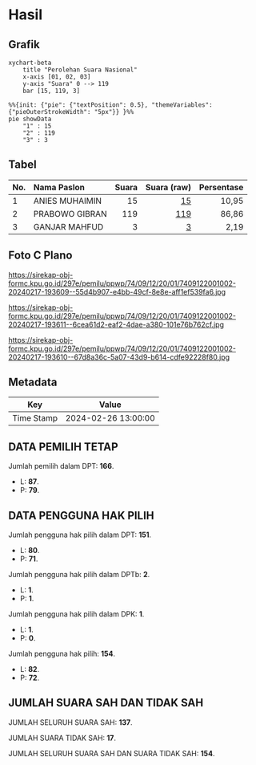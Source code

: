 # Hasil

## Grafik

```mermaid
xychart-beta
    title "Perolehan Suara Nasional"
    x-axis [01, 02, 03]
    y-axis "Suara" 0 --> 119
    bar [15, 119, 3]
```

```mermaid
%%{init: {"pie": {"textPosition": 0.5}, "themeVariables": {"pieOuterStrokeWidth": "5px"}} }%%
pie showData
    "1" : 15
    "2" : 119
    "3" : 3
```

## Tabel

| No. | Nama Paslon    | Suara | Suara (raw) | Persentase |
|:--- |:-------------- | -----:| -----------:| ----------:|
| 1   | ANIES MUHAIMIN | 15    | [15][p-1]   | 10,95      |
| 2   | PRABOWO GIBRAN | 119   | [119][p-2]  | 86,86      |
| 3   | GANJAR MAHFUD  | 3     | [3][p-3]    | 2,19       |


[p-1]: https://github.com/gigit-pemilu/pemilu-2024/blob/main/pilpres/hitung-suara/sub/74-sulawesi-tenggara/sub/09-konawe-utara/sub/12-lasolo-kepulauan/sub/2001-boenaga/sub/002-tps/sub/paslon-1.txt
[p-2]: https://github.com/gigit-pemilu/pemilu-2024/blob/main/pilpres/hitung-suara/sub/74-sulawesi-tenggara/sub/09-konawe-utara/sub/12-lasolo-kepulauan/sub/2001-boenaga/sub/002-tps/sub/paslon-2.txt
[p-3]: https://github.com/gigit-pemilu/pemilu-2024/blob/main/pilpres/hitung-suara/sub/74-sulawesi-tenggara/sub/09-konawe-utara/sub/12-lasolo-kepulauan/sub/2001-boenaga/sub/002-tps/sub/paslon-3.txt

## Foto C Plano

https://sirekap-obj-formc.kpu.go.id/297e/pemilu/ppwp/74/09/12/20/01/7409122001002-20240217-193609--55d4b907-e4bb-49cf-8e8e-aff1ef539fa6.jpg

https://sirekap-obj-formc.kpu.go.id/297e/pemilu/ppwp/74/09/12/20/01/7409122001002-20240217-193611--6cea61d2-eaf2-4dae-a380-101e76b762cf.jpg

https://sirekap-obj-formc.kpu.go.id/297e/pemilu/ppwp/74/09/12/20/01/7409122001002-20240217-193610--67d8a36c-5a07-43d9-b614-cdfe92228f80.jpg


## Metadata

| Key        | Value               |
| ---------- | ------------------- |
| Time Stamp | 2024-02-26 13:00:00 |


## DATA PEMILIH TETAP

Jumlah pemilih dalam DPT: **166**.
 * L: **87**.
 * P: **79**.

## DATA PENGGUNA HAK PILIH

Jumlah pengguna hak pilih dalam DPT: **151**.
 * L: **80**.
 * P: **71**.

Jumlah pengguna hak pilih dalam DPTb: **2**.
 * L: **1**.
 * P: **1**.

Jumlah pengguna hak pilih dalam DPK: **1**.
 * L: **1**.
 * P: **0**.

Jumlah pengguna hak pilih: **154**.
 * L: **82**.
 * P: **72**.

## JUMLAH SUARA SAH DAN TIDAK SAH

JUMLAH SELURUH SUARA SAH: **137**.

JUMLAH SUARA TIDAK SAH: **17**.

JUMLAH SELURUH SUARA SAH DAN SUARA TIDAK SAH: **154**.


